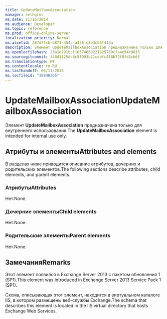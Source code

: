 ```yaml
---
title: UpdateMailboxAssociation
manager: sethgros
ms.date: 11/16/2014
ms.audience: Developer
ms.topic: reference
ms.prod: office-online-server
localization_priority: Normal
ms.assetid: 287d7fcb-b871-454c-a436-c8e3c95f413a
description: Элемент UpdateMailboxAssociation предназначена только для внутреннего использования.
ms.openlocfilehash: 23a1d791bcf10374668221825789cfa4e54c9815
ms.sourcegitcommit: 34041125dc8c5f993b21cebfc4f8b72f0fd2cb6f
ms.translationtype: MT
ms.contentlocale: ru-RU
ms.lasthandoff: 06/11/2018
ms.locfileid: "19840365"
---
```

# <a name="updatemailboxassociation"></a><span data-ttu-id="90855-103">UpdateMailboxAssociation</span><span class="sxs-lookup"><span data-stu-id="90855-103">UpdateMailboxAssociation</span></span>

<span data-ttu-id="90855-104">Элемент **UpdateMailboxAssociation** предназначена только для внутреннего использования.</span><span class="sxs-lookup"><span data-stu-id="90855-104">The **UpdateMailboxAssociation** element is intended for internal use only.</span></span> 

## <a name="attributes-and-elements"></a><span data-ttu-id="90855-105">Атрибуты и элементы</span><span class="sxs-lookup"><span data-stu-id="90855-105">Attributes and elements</span></span>

<span data-ttu-id="90855-106">В разделах ниже приводится описание атрибутов, дочерних и родительских элементов.</span><span class="sxs-lookup"><span data-stu-id="90855-106">The following sections describe attributes, child elements, and parent elements.</span></span>
  
### <a name="attributes"></a><span data-ttu-id="90855-107">Атрибуты</span><span class="sxs-lookup"><span data-stu-id="90855-107">Attributes</span></span>

<span data-ttu-id="90855-108">Нет.</span><span class="sxs-lookup"><span data-stu-id="90855-108">None.</span></span>
  
### <a name="child-elements"></a><span data-ttu-id="90855-109">Дочерние элементы</span><span class="sxs-lookup"><span data-stu-id="90855-109">Child elements</span></span>

<span data-ttu-id="90855-110">Нет.</span><span class="sxs-lookup"><span data-stu-id="90855-110">None.</span></span>
  
### <a name="parent-elements"></a><span data-ttu-id="90855-111">Родительские элементы</span><span class="sxs-lookup"><span data-stu-id="90855-111">Parent elements</span></span>

<span data-ttu-id="90855-112">Нет.</span><span class="sxs-lookup"><span data-stu-id="90855-112">None.</span></span>
  
## <a name="remarks"></a><span data-ttu-id="90855-113">Замечания</span><span class="sxs-lookup"><span data-stu-id="90855-113">Remarks</span></span>

<span data-ttu-id="90855-114">Этот элемент появился в Exchange Server 2013 с пакетом обновления 1 (SP1).</span><span class="sxs-lookup"><span data-stu-id="90855-114">This element was introduced in Exchange Server 2013 Service Pack 1 (SP1).</span></span>
  
<span data-ttu-id="90855-115">Схема, описывающая этот элемент, находится в виртуальном каталоге IIS, в котором размещены веб-службы Exchange.</span><span class="sxs-lookup"><span data-stu-id="90855-115">The schema that describes this element is located in the IIS virtual directory that hosts Exchange Web Services.</span></span>
  

